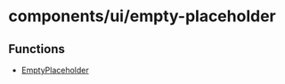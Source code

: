 # components/ui/empty-placeholder

## Functions

- [EmptyPlaceholder](functions/EmptyPlaceholder.md)
